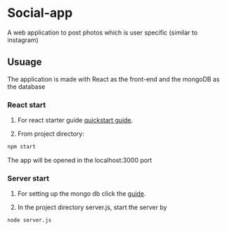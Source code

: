 # Social-app
A web application to post photos which is user specific (similar to instagram)

## Usuage 
The application is made with React as the front-end and the mongoDB as the database

### React start
 1. For react starter guide [quickstart guide](https://reactjs.org/docs/create-a-new-react-app.html). 

 2. From project directory:
``` sh
npm start
```
   The app will be opened in the localhost:3000 port  

### Server start
 1. For setting up the mongo db click the [guide](https://docs.mongodb.com/manual/tutorial/install-mongodb-on-windows/).
 
 2. In the project directory server.js, start the server by 
 ``` 
node server.js
```

